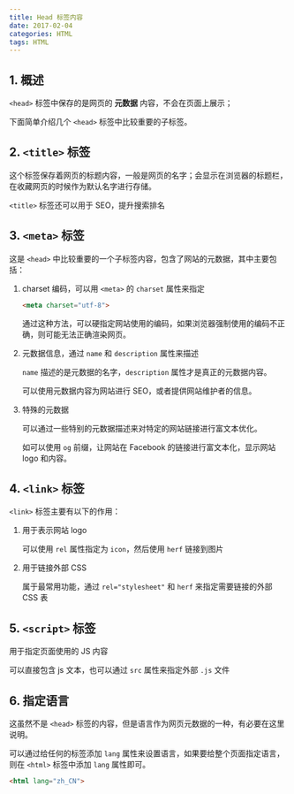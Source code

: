 ```yaml
---
title: Head 标签内容
date: 2017-02-04
categories: HTML
tags: HTML
---
```


## 1. 概述

`<head>` 标签中保存的是网页的 **元数据** 内容，不会在页面上展示；

下面简单介绍几个 `<head>` 标签中比较重要的子标签。


<!-- more -->

## 2. `<title>` 标签

这个标签保存着网页的标题内容，一般是网页的名字；会显示在浏览器的标题栏，在收藏网页的时候作为默认名字进行存储。

`<title>` 标签还可以用于 SEO，提升搜索排名

## 3. `<meta>` 标签

这是 `<head>` 中比较重要的一个子标签内容，包含了网站的元数据，其中主要包括：

1. charset 编码，可以用 `<meta>` 的 `charset` 属性来指定

    ```html
    <meta charset="utf-8">
    ```

    通过这种方法，可以硬指定网站使用的编码，如果浏览器强制使用的编码不正确，则可能无法正确渲染网页。


2. 元数据信息，通过 `name` 和 `description` 属性来描述

    `name` 描述的是元数据的名字，`description` 属性才是真正的元数据内容。

    可以使用元数据内容为网站进行 SEO，或者提供网站维护者的信息。


3. 特殊的元数据

    可以通过一些特别的元数据描述来对特定的网站链接进行富文本优化。

    如可以使用 `og` 前缀，让网站在 Facebook 的链接进行富文本化，显示网站 logo 和内容。


## 4. `<link>` 标签

`<link>` 标签主要有以下的作用：

1. 用于表示网站 logo

    可以使用 `rel` 属性指定为 `icon`，然后使用 `herf` 链接到图片


2. 用于链接外部 CSS

    属于最常用功能，通过 `rel="stylesheet"` 和 `herf` 来指定需要链接的外部 CSS 表




## 5. `<script>` 标签

用于指定页面使用的 JS 内容

可以直接包含 js 文本，也可以通过 `src` 属性来指定外部 `.js` 文件

## 6. 指定语言

这虽然不是 `<head>` 标签的内容，但是语言作为网页元数据的一种，有必要在这里说明。

可以通过给任何的标签添加 `lang` 属性来设置语言，如果要给整个页面指定语言，则在 `<html>` 标签中添加 `lang` 属性即可。

```html
<html lang="zh_CN">
```
